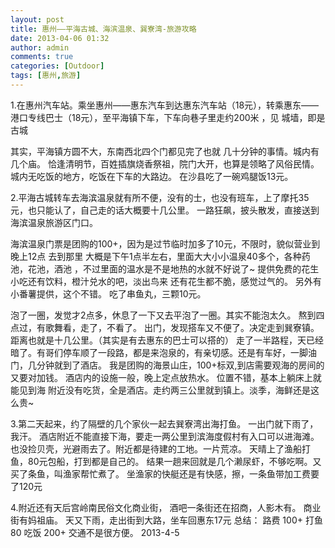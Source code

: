 ```yaml
---
layout: post
title: 惠州——平海古城、海滨温泉、巽寮湾-旅游攻略
date: 2013-04-06 01:32
author: admin
comments: true
categories: [Outdoor]
tags: [惠州,旅游]
---
```

1.在惠州汽车站。乘坐惠州——惠东汽车到达惠东汽车站（18元），转乘惠东——港口专线巴士（18元），至平海镇下车，下车向巷子里走约200米 ，见 城墙，即是古城

其实，平海镇方圆不大，东南西北四个门都见完了也就 几十分钟的事情。城内有几个庙。
恰逢清明节，百姓插旗烧香祭祖，院门大开，也算是领略了风俗民情。
城内无吃饭的地方，吃饭在下车的大路边。
在沙县吃了一碗鸡腿饭13元。

2.平海古城转车去海滨温泉就有所不便，没有的士，也没有班车，上了摩托35元，也只能认了，自己走的话大概要十几公里。
一路狂飙，披头散发，直接送到海滨温泉旅游区门口。

海滨温泉门票是团购的100+，因为是过节临时加多了10元，不限时，貌似营业到晚上12点
去到那里 大概是下午1点半左右，里面大大小小温泉40多个，各种药池，花池，酒池
，不过里面的温水是不是地热的水就不好说了~
提供免费的花生小吃还有饮料，橙汁兑水的吧，淡出鸟来
还有花生都不脆，感觉过气的。
另外有小番薯提供，这个不错。
吃了串鱼丸，三颗10元。

泡了一圈，发觉才2点多，休息了一下又去平泡了一圈。其实不能泡太久。
熬到四点过，有歌舞看，走了，不看了。
出门，发现搭车又不便了。决定走到巽寮镇。距离也就是十几公里。（其实是有去惠东的巴士可以搭的）
走了一半路程，天已经暗了。有哥们停车顺了一段路，都是来泡泉的，有亲切感。还是有车好，一脚油门，几分钟就到了酒店。
我是团购的海景山庄，100+标双,到店需要观海的房间的又要对加钱。
酒店内的设施一般，晚上定点放热水。
位置不错，基本上躺床上就能见到海
附近没有吃货，全是酒店。走约两三公里就到镇上。淡季，海鲜还是这么贵~

3.第二天起来，约了隔壁的几个家伙一起去巽寮湾出海打鱼。
一出门就下雨了，我汗。
酒店附近不能直接下海，要走一两公里到滨海度假村有入口可以进海滩。
也没捡贝壳，光避雨去了。附近都是待建的工地。一片荒凉。
天晴上了渔船打鱼，80元包船，打到都是自己的。
结果一趟来回就是几个濑尿虾，不够吃啊。又买了条鱼，叫渔家帮忙煮了。
坐渔家的快艇还是有快感，擦，一条鱼带加工费要了120元

4.附近还有天后宫岭南民俗文化商业街，
酒吧一条街还在招商，人影木有。
商业街有妈祖庙。
天又下雨，走出街到大路，坐车回惠东17元
总结：
路费 100+
打鱼 80
吃饭 200+
交通不是很方便。
2013-4-5
